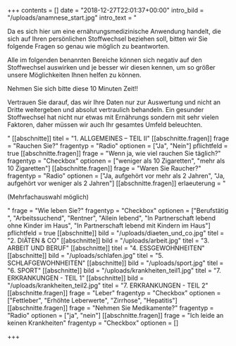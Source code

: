 +++
contents = []
date = "2018-12-27T22:01:37+00:00"
intro_bild = "/uploads/anamnese_start.jpg"
intro_text = "<p>Da es sich hier um eine ernährungsmedizinische Anwendung handelt, die sich auf Ihren persönlichen Stoffwechsel beziehen soll, bitten wir Sie folgende Fragen so genau wie möglich zu beantworten.</p><p>Alle im folgenden benannten Bereiche können sich negativ auf den Stoffwechsel auswirken und je besser wir diesen kennen, um so größer unsere Möglichkeiten Ihnen helfen zu können.</p><p>Nehmen Sie sich bitte diese 10 Minuten Zeit!!</p><p>Vertrauen Sie darauf, das wir Ihre Daten nur zur Auswertung und nicht an Dritte weitergeben und absolut vertraulich behandeln. Ein gesunder Stoffwechsel hat nicht nur etwas mit Ernährungs sondern mit sehr vielen Faktoren, daher müssen wir auch Ihr gesamtes Umfeld beleuchten.</p>"
[[abschnitte]]
titel = "1. ALLGEMEINES – TEIL II"
[[abschnitte.fragen]]
frage = "Rauchen Sie?"
fragentyp = "Radio"
optionen = ["Ja", "Nein"]
pflichtfeld = true
[[abschnitte.fragen]]
frage = "Wenn ja, wie viel rauchen Sie täglich?"
fragentyp = "Checkbox"
optionen = ["weniger als 10 Zigaretten", "mehr als 10 Zigaretten"]
[[abschnitte.fragen]]
frage = "Waren Sie Raucher?"
fragentyp = "Radio"
optionen = ["Ja, aufgehört vor mehr als 2 Jahren", "Ja, aufgehört vor weniger als 2 Jahren"]
[[abschnitte.fragen]]
erlaeuterung = "<p>(Mehrfachauswahl möglich)</p>"
frage = "Wie leben Sie?"
fragentyp = "Checkbox"
optionen = ["Berufstätig ", "Arbeitssuchend", "Rentner", "Allein lebend", "In Partnerschaft lebend ohne Kinder im Haus", "In Partnerschaft lebend mit Kindern im Haus"]
pflichtfeld = true
[[abschnitte]]
bild = "/uploads/diaeten_und_co.jpg"
titel = "2. DIÄTEN & CO"
[[abschnitte]]
bild = "/uploads/arbeit.jpg"
titel = "3. ARBEIT UND BERUF"
[[abschnitte]]
titel = "4. ESSGEWOHNHEITEN"
[[abschnitte]]
bild = "/uploads/schlafen.jpg"
titel = "5. SCHLAFGEWOHNHEITEN"
[[abschnitte]]
bild = "/uploads/sport.jpg"
titel = "6. SPORT"
[[abschnitte]]
bild = "/uploads/krankheiten_teil1.jpg"
titel = "7. ERKRANKUNGEN - TEIL 1"
[[abschnitte]]
bild = "/uploads/krankheiten_teil2.jpg"
titel = "7. ERKRANKUNGEN - TEIL 2"
[[abschnitte.fragen]]
frage = "Leber"
fragentyp = "Checkbox"
optionen = ["Fettleber", "Erhöhte Leberwerte", "Zirrhose", "Hepatitis"]
[[abschnitte.fragen]]
frage = "Nehmen Sie Medikamente?"
fragentyp = "Radio"
optionen = ["ja", "nein"]
[[abschnitte.fragen]]
frage = "Ich leide an keinen Krankheiten"
fragentyp = "Checkbox"
optionen = []

+++
